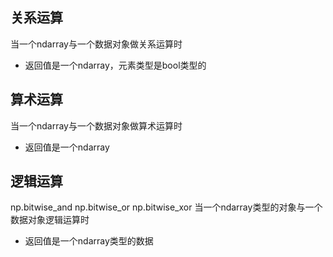 ## 关系运算
当一个ndarray与一个数据对象做关系运算时
- 返回值是一个ndarray，元素类型是bool类型的
## 算术运算
当一个ndarray与一个数据对象做算术运算时
- 返回值是一个ndarray
## 逻辑运算
np.bitwise_and
np.bitwise_or
np.bitwise_xor
当一个ndarray类型的对象与一个数据对象逻辑运算时
- 返回值是一个ndarray类型的数据
